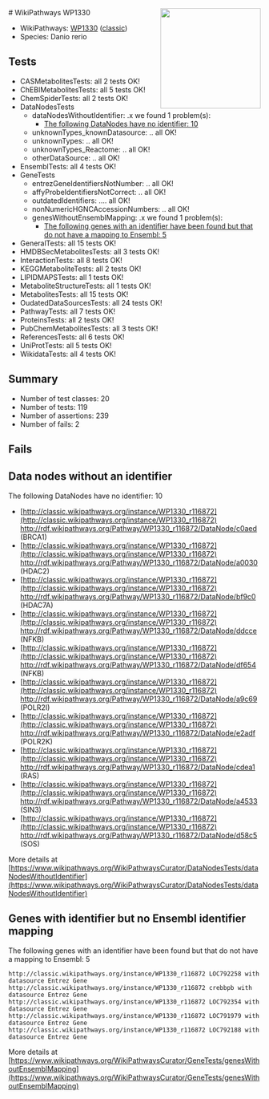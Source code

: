 <img style="float: right; width: 200px" src="https://upload.wikimedia.org/wikipedia/commons/thumb/8/83/Wplogo_with_text_500.png/640px-Wplogo_with_text_500.png" />
# WikiPathways WP1330

* WikiPathways: [WP1330](https://wikipathways.org/pathways/WP1330) ([classic](https://classic.wikipathways.org/instance/WP1330))
* Species: Danio rerio
## Tests
* CASMetabolitesTests: all 2 tests OK!
* ChEBIMetabolitesTests: all 5 tests OK!
* ChemSpiderTests: all 2 tests OK!
* DataNodesTests
    * dataNodesWithoutIdentifier: .x we found 1 problem(s):
        * [The following DataNodes have no identifier: 10](#8792c490)
    * unknownTypes_knownDatasource: .. all OK!
    * unknownTypes: .. all OK!
    * unknownTypes_Reactome: .. all OK!
    * otherDataSource: .. all OK!
* EnsemblTests: all 4 tests OK!
* GeneTests
    * entrezGeneIdentifiersNotNumber: .. all OK!
    * affyProbeIdentifiersNotCorrect: .. all OK!
    * outdatedIdentifiers: .... all OK!
    * nonNumericHGNCAccessionNumbers: .. all OK!
    * genesWithoutEnsemblMapping: .x we found 1 problem(s):
        * [The following genes with an identifier have been found but that do not have a mapping to Ensembl: 5](#40286d87)
* GeneralTests: all 15 tests OK!
* HMDBSecMetabolitesTests: all 3 tests OK!
* InteractionTests: all 8 tests OK!
* KEGGMetaboliteTests: all 2 tests OK!
* LIPIDMAPSTests: all 1 tests OK!
* MetaboliteStructureTests: all 1 tests OK!
* MetabolitesTests: all 15 tests OK!
* OudatedDataSourcesTests: all 24 tests OK!
* PathwayTests: all 7 tests OK!
* ProteinsTests: all 2 tests OK!
* PubChemMetabolitesTests: all 3 tests OK!
* ReferencesTests: all 6 tests OK!
* UniProtTests: all 5 tests OK!
* WikidataTests: all 4 tests OK!


## Summary

* Number of test classes: 20
* Number of tests: 119
* Number of assertions: 239
* Number of fails: 2

## Fails

<a name="8792c490" />

## Data nodes without an identifier

The following DataNodes have no identifier: 10

* [http://classic.wikipathways.org/instance/WP1330_r116872](http://classic.wikipathways.org/instance/WP1330_r116872) http://rdf.wikipathways.org/Pathway/WP1330_r116872/DataNode/c0aed (BRCA1)
* [http://classic.wikipathways.org/instance/WP1330_r116872](http://classic.wikipathways.org/instance/WP1330_r116872) http://rdf.wikipathways.org/Pathway/WP1330_r116872/DataNode/a0030 (HDAC2)
* [http://classic.wikipathways.org/instance/WP1330_r116872](http://classic.wikipathways.org/instance/WP1330_r116872) http://rdf.wikipathways.org/Pathway/WP1330_r116872/DataNode/bf9c0 (HDAC7A)
* [http://classic.wikipathways.org/instance/WP1330_r116872](http://classic.wikipathways.org/instance/WP1330_r116872) http://rdf.wikipathways.org/Pathway/WP1330_r116872/DataNode/ddcce (NFKB)
* [http://classic.wikipathways.org/instance/WP1330_r116872](http://classic.wikipathways.org/instance/WP1330_r116872) http://rdf.wikipathways.org/Pathway/WP1330_r116872/DataNode/df654 (NFKB)
* [http://classic.wikipathways.org/instance/WP1330_r116872](http://classic.wikipathways.org/instance/WP1330_r116872) http://rdf.wikipathways.org/Pathway/WP1330_r116872/DataNode/a9c69 (POLR2I)
* [http://classic.wikipathways.org/instance/WP1330_r116872](http://classic.wikipathways.org/instance/WP1330_r116872) http://rdf.wikipathways.org/Pathway/WP1330_r116872/DataNode/e2adf (POLR2K)
* [http://classic.wikipathways.org/instance/WP1330_r116872](http://classic.wikipathways.org/instance/WP1330_r116872) http://rdf.wikipathways.org/Pathway/WP1330_r116872/DataNode/cdea1 (RAS)
* [http://classic.wikipathways.org/instance/WP1330_r116872](http://classic.wikipathways.org/instance/WP1330_r116872) http://rdf.wikipathways.org/Pathway/WP1330_r116872/DataNode/a4533 (SIN3)
* [http://classic.wikipathways.org/instance/WP1330_r116872](http://classic.wikipathways.org/instance/WP1330_r116872) http://rdf.wikipathways.org/Pathway/WP1330_r116872/DataNode/d58c5 (SOS)


More details at [https://www.wikipathways.org/WikiPathwaysCurator/DataNodesTests/dataNodesWithoutIdentifier](https://www.wikipathways.org/WikiPathwaysCurator/DataNodesTests/dataNodesWithoutIdentifier)

<a name="40286d87" />

## Genes with identifier but no Ensembl identifier mapping

The following genes with an identifier have been found but that do not have a mapping to Ensembl: 5
```
http://classic.wikipathways.org/instance/WP1330_r116872 LOC792258 with datasource Entrez Gene
http://classic.wikipathways.org/instance/WP1330_r116872 crebbpb with datasource Entrez Gene
http://classic.wikipathways.org/instance/WP1330_r116872 LOC792354 with datasource Entrez Gene
http://classic.wikipathways.org/instance/WP1330_r116872 LOC791979 with datasource Entrez Gene
http://classic.wikipathways.org/instance/WP1330_r116872 LOC792188 with datasource Entrez Gene
```

More details at [https://www.wikipathways.org/WikiPathwaysCurator/GeneTests/genesWithoutEnsemblMapping](https://www.wikipathways.org/WikiPathwaysCurator/GeneTests/genesWithoutEnsemblMapping)

